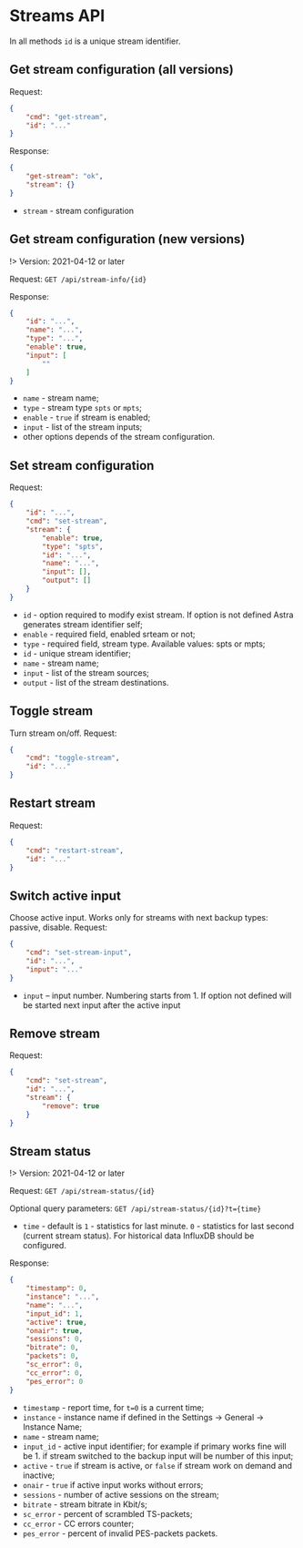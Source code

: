# Streams API

In all methods `id` is a unique stream identifier.

## Get stream configuration (all versions)

Request:

```json
{
    "cmd": "get-stream",
    "id": "..."
}
```

Response:

```json
{
    "get-stream": "ok",
    "stream": {}
}
```

- `stream` - stream configuration

## Get stream configuration (new versions)

!> Version: 2021-04-12 or later

Request: `GET /api/stream-info/{id}`

Response:

```json
{
    "id": "...",
    "name": "...",
    "type": "...",
    "enable": true,
    "input": [
        ""
    ]
}
```

- `name` - stream name;
- `type` - stream type `spts` or `mpts`;
- `enable` - `true` if stream is enabled;
- `input` - list of the stream inputs;
- other options depends of the stream configuration.

## Set stream configuration

Request:

```json
{
    "id": "...",
    "cmd": "set-stream",
    "stream": {
        "enable": true,
        "type": "spts",
        "id": "...",
        "name": "...",
        "input": [],
        "output": []
    }
}
```

- `id` - option required to modify exist stream. If option is not defined Astra generates stream identifier self;
- `enable` - required field, enabled srteam or not;
- `type` - required field, stream type. Available values: spts or mpts;
- `id` - unique stream identifier;
- `name` - stream name;
- `input` - list of the stream sources;
- `output` - list of the stream destinations.

## Toggle stream

Turn stream on/off. Request:

```json
{
    "cmd": "toggle-stream",
    "id": "..."
}
```

## Restart stream

Request:

```json
{
    "cmd": "restart-stream",
    "id": "..."
}
```

## Switch active input

Choose active input. Works only for streams with next backup types: passive, disable. Request:

```json
{
    "cmd": "set-stream-input",
    "id": "...",
    "input": "..."
}
```

- `input` – input number. Numbering starts from 1. If option not defined will be started next input after the active input

## Remove stream

Request:

```json
{
    "cmd": "set-stream",
    "id": "...",
    "stream": {
        "remove": true
    }
}
```

## Stream status

!> Version: 2021-04-12 or later

Request: `GET /api/stream-status/{id}`

Optional query parameters: `GET /api/stream-status/{id}?t={time}`

- `time` - default is `1` - statistics for last minute.
    `0` - statistics for last second (current stream status).
    For historical data InfluxDB should be configured.

Response:

```json
{
    "timestamp": 0,
    "instance": "...",
    "name": "...",
    "input_id": 1,
    "active": true,
    "onair": true,
    "sessions": 0,
    "bitrate": 0,
    "packets": 0,
    "sc_error": 0,
    "cc_error": 0,
    "pes_error": 0
}
```

- `timestamp` - report time, for `t=0` is a current time;
- `instance` - instance name if defined in the Settings -> General -> Instance Name;
- `name` - stream name;
- `input_id` - active input identifier;
    for example if primary works fine will be 1.
    if stream switched to the backup input will be number of this input;
- `active` - `true` if stream is active, or `false` if stream work on demand and inactive;
- `onair` - `true` if active input works without errors;
- `sessions` - number of active sessions on the stream;
- `bitrate` - stream bitrate in Kbit/s;
- `sc_error` - percent of scrambled TS-packets;
- `cc_error` - CC errors counter;
- `pes_error` - percent of invalid PES-packets packets.
